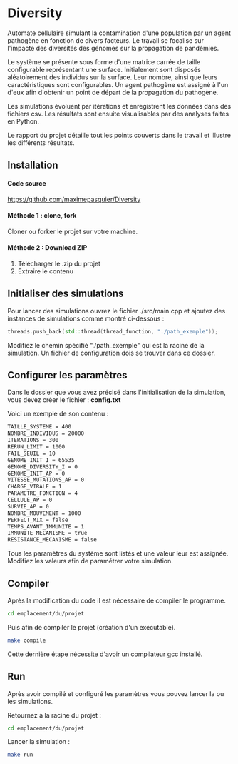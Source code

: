 # Diversity

Automate cellulaire simulant la contamination d'une population par un agent pathogène en fonction de divers facteurs. Le travail se focalise sur l'impacte des diversités des génomes sur la propagation de pandémies.

Le système se présente sous forme d'une matrice carrée de taille configurable représentant une surface. Initialement sont disposés aléatoirement des individus sur  la surface. Leur nombre, ainsi que leurs caractéristiques sont configurables. Un agent pathogène est assigné à l'un d'eux afin d'obtenir un point de départ de la propagation du pathogène.

Les simulations évoluent par itérations et enregistrent les données dans des fichiers csv. Les résultats sont ensuite visualisables par des analyses faites en Python.

Le rapport du projet détaille tout les points couverts dans le travail et illustre les différents résultats.

## Installation

#### Code source

https://github.com/maximepasquier/Diversity

#### Méthode 1 : clone, fork

Cloner ou forker le projet sur votre machine.

#### Méthode 2 : Download ZIP

1. Télécharger le .zip du projet
2. Extraire le contenu

## Initialiser des simulations

Pour lancer des simulations ouvrez le fichier ./src/main.cpp et ajoutez des instances de simulations comme montré ci-dessous :
```c++
threads.push_back(std::thread(thread_function, "./path_exemple"));
```
Modifiez le chemin spécifié "./path_exemple" qui est la racine de la simulation. Un fichier de configuration dois se trouver dans ce dossier.

## Configurer les paramètres
Dans le dossier que vous avez précisé dans l'initialisation de la simulation, vous devez créer le fichier : **config.txt**

Voici un exemple de son contenu :

```bash
TAILLE_SYSTEME = 400
NOMBRE_INDIVIDUS = 20000
ITERATIONS = 300
RERUN_LIMIT = 1000
FAIL_SEUIL = 10
GENOME_INIT_I = 65535
GENOME_DIVERSITY_I = 0
GENOME_INIT_AP = 0
VITESSE_MUTATIONS_AP = 0
CHARGE_VIRALE = 1
PARAMETRE_FONCTION = 4
CELLULE_AP = 0
SURVIE_AP = 0
NOMBRE_MOUVEMENT = 1000
PERFECT_MIX = false
TEMPS_AVANT_IMMUNITE = 1
IMMUNITE_MECANISME = true
RESISTANCE_MECANISME = false
```

Tous les paramètres du système sont listés et une valeur leur est assignée. Modifiez les valeurs afin de paramétrer votre simulation.

## Compiler

Après la modification du code il est nécessaire de compiler le programme.

```bash
cd emplacement/du/projet
```

Puis afin de compiler le projet (création d'un exécutable).

```bash
make compile
```

Cette dernière étape nécessite d'avoir un compilateur gcc installé.

## Run
Après avoir compilé et configuré les paramètres vous pouvez lancer la ou les simulations.

Retournez à la racine du projet :

```bash
cd emplacement/du/projet
```

Lancer la simulation :

```bash
make run
```
